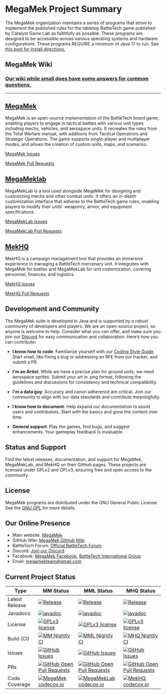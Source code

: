 # MegaMek Project Summary

The MegaMek organization maintains a series of programs that strive to implement the published rules for the tabletop BattleTech game published by Catalyst Game Lab as faithfully as possible. These programs are designed to be accessible across various operating systems and hardware configurations. These programs REQUIRE a minimum of Java 17 to run. See [this post for install directions.](https://github.com/MegaMek/megamek/wiki/Updating-to-Adoptium-%28Eclipse-Temurin-Open-Source-Java%29)

## MegaMek Wiki

### [Our wiki while small does have some answers for common questions.](https://github.com/MegaMek/megamek/wiki)

---

## [MegaMek](https://github.com/MegaMek/megamek)

MegaMek is an open-source implementation of the BattleTech board game, enabling players to engage in tactical battles with various unit types including mechs, vehicles, and aerospace units. It recreates the rules from the Total Warfare manual, with additions from Tactical Operations and Strategic Operations. The game supports single-player and multiplayer modes, and allows the creation of custom units, maps, and scenarios.

[MegaMek Issues](https://github.com/MegaMek/megamek/issues)

[MegaMek Pull Requests](https://github.com/MegaMek/megamek/pulls)

## [MegaMeklab](https://github.com/MegaMek/megameklab)

MegaMekLab is a tool used alongside MegaMek for designing and customizing mechs and other combat units. It offers an in-depth customization interface that adheres to the BattleTech game rules, enabling players to modify their units' weaponry, armor, and equipment specifications.

[MegaMekLab Issues](https://github.com/MegaMek/megameklab/issues)

[MegaMekLab Pull Requests](https://github.com/MegaMek/megameklab/pulls)

## [MekHQ](https://github.com/MegaMek/mekhq)

MekHQ is a campaign management tool that provides an immersive experience in managing a BattleTech mercenary unit. It integrates with MegaMek for battles and MegaMekLab for unit customization, covering personnel, finances, and logistics.

[MekHQ Issues](https://github.com/MegaMek/mekhq/issues)

[MekHQ Pull Requests](https://github.com/MegaMek/mekhq/pulls)

## Development and Community

The MegaMek suite is developed in Java and is supported by a robust community of developers and players. We are an open-source project, so anyone is welcome to help. Consider what you can offer, and make sure you join our [Discord](https://discord.gg/XM54YH9396) for easy communication and collaboration. Here’s how you can contribute:

- **I know how to code**: Familiarize yourself with our [Coding Style Guide](https://github.com/MegaMek/megamek/wiki/MegaMek-Coding-Style-Guide). Start small, like fixing a bug or addressing an RFE from our tracker, and submit a PR.

- **I'm an Artist**: While we have a precise plan for ground units, we need aerospace sprites. Submit your art in .png format, following the guidelines and discussions for consistency and technical compatibility.

- **I'm a data guy**: Accuracy and canon adherence are critical. Join our community to align with our data standards and contribute meaningfully.

- **I know how to document**: Help expand our documentation to assist users and contributors. Start with the basics and grow the content over time.

- **General support**: Play the games, find bugs, and suggest enhancements. Your gameplay feedback is invaluable.

## Status and Support

Find the latest releases, documentation, and support for MegaMek, MegaMekLab, and MekHQ on their GitHub pages. These projects are licensed under GPLv2 and GPLv3, ensuring free and open access to the community.

## License

MegaMek programs are distributed under the GNU General Public License. See the [GNU GPL](http://www.gnu.org/licenses/) for more details.

## Our Online Presence

- Main website: [MegaMek](https://www.megamek.org)
- GitHub Wiki: [MegaMek GitHub Wiki](https://github.com/MegaMek/megamek/wiki)
- BattleTech Forum: [Official BattleTech Forum](https://bg.battletech.com/forums/index.php?board=29.0)
- Discord: [Join our Discord](https://discord.gg/megamek)
- Facebook: [MegaMek Facebook](https://www.facebook.com/MegaMek), [BattleTech International Group](https://www.facebook.com/groups/5124394675/)
- Email: <megamekteam@gmail.com>

## Current Project Status

| Type           | MM Status                                                                                                                                                              | MML Status                                                                                                                                                                       | MHQ Status                                                                                                                                                        |
|----------------|------------------------------------------------------------------------------------------------------------------------------------------------------------------------|----------------------------------------------------------------------------------------------------------------------------------------------------------------------------------|-------------------------------------------------------------------------------------------------------------------------------------------------------------------|
| Latest Release | [![Release](https://img.shields.io/github/release/MegaMek/megamek.svg)](https://gitHub.com/MegaMek/megamek/releases/)                                                  | [![Release](https://img.shields.io/github/release/MegaMek/megameklab.svg)](https://gitHub.com/MegaMek/megameklab/releases/)                                                      | [![Release](https://img.shields.io/github/release/MegaMek/mekhq.svg)](https://gitHub.com/MegaMek/mekhq/releases/)                                                 |
| Javadocs | [![javadoc](https://badgen.net/badge/javadoc/master/red?icon=github)](https://megamek.org/megamek) | [![javadoc](https://badgen.net/badge/javadoc/master/red?icon=github)](https://megamek.org/megameklab) | [![javadoc](https://badgen.net/badge/javadoc/master/red?icon=github)](https://megamek.org/mekhq) |
| License        | [![GPLv3 license](https://img.shields.io/badge/License-GPLv3-blue.svg)](https://www.gnu.org/licenses/gpl-3.0.html)                                                     | [![GPLv3 license](https://img.shields.io/badge/License-GPLv3-blue.svg)](https://www.gnu.org/licenses/gpl-3.0.html)                                                               | [![GPLv3 license](https://img.shields.io/badge/License-GPLv3-blue.svg)](http://www.gnu.org/licenses/gpl-3.0.html)                                                 |
| Build (CI)     | [![MM Nightly CI](https://github.com/MegaMek/megamek/workflows/MegaMek%20Nightly%20CI/badge.svg)](https://github.com/MegaMek/megamek/actions/workflows/nightly-ci.yml) | [![MML Nightly CI](https://github.com/MegaMek/megameklab/workflows/MegaMekLab%20Nightly%20CI/badge.svg)](https://github.com/MegaMek/megameklab/actions/workflows/nightly-ci.yml) | [![MHQ Nightly CI](https://github.com/MegaMek/mekhq/workflows/MekHQ%20Nightly%20CI/badge.svg)](https://github.com/MegaMek/mekhq/actions/workflows/nightly-ci.yml) |
| Issues         | [![GitHub Issues](https://badgen.net/github/open-issues/MegaMek/megamek)](https://gitHub.com/MegaMek/megamek/issues/)                                                  | [![GitHub Issues](https://badgen.net/github/open-issues/MegaMek/megameklab)](https://gitHub.com/MegaMek/megameklab/issues/)                                                      | [![GitHub Issues](https://badgen.net/github/open-issues/MegaMek/mekhq)](https://gitHub.com/MegaMek/mekhq/issues/)                                                 |
| PRs            | [![GitHub Open Pull Requests](https://badgen.net/github/open-prs/MegaMek/megamek)](https://gitHub.com/MegaMek/megamek/pull/)                                           | [![GitHub Open Pull Requests](https://badgen.net/github/open-prs/MegaMek/megameklab)](https://gitHub.com/MegaMek/megameklab/pull/)                                               | [![GitHub Open Pull Requests](https://badgen.net/github/open-prs/MegaMek/mekhq)](https://gitHub.com/MegaMek/mekhq/pull/)                                          |
| Code Coverage  | [![MegaMek codecov.io](https://codecov.io/github/MegaMek/megamek/coverage.svg)](https://codecov.io/github/MegaMek/megamek)                                             | [![MegaMekLab codecov.io](https://codecov.io/github/MegaMek/megameklab/coverage.svg)](https://codecov.io/github/MegaMek/megameklab)                                              | [![MekHQ codecov.io](https://codecov.io/github/MegaMek/mekhq/coverage.svg)](https://codecov.io/github/MegaMek/mekhq)                                              |
